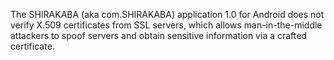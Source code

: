 The SHIRAKABA (aka com.SHIRAKABA) application 1.0 for Android does not verify X.509 certificates from SSL servers, which allows man-in-the-middle attackers to spoof servers and obtain sensitive information via a crafted certificate.